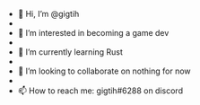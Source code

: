 - 👋 Hi, I’m @gigtih
- 
- 👀 I’m interested in becoming a game dev
- 
- 🌱 I’m currently learning Rust
- 
- 💞️ I’m looking to collaborate on nothing for now
- 
- 📫 How to reach me: gigtih#6288 on discord

